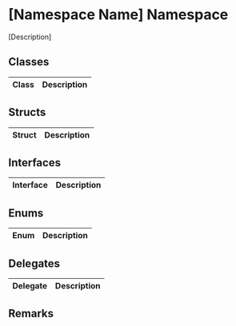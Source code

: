 # [Namespace Name] Namespace

[Description]

## Classes

| Class | Description |
| ----- | ----------- |

## Structs
| Struct | Description |
| ------ | ----------- |

## Interfaces
| Interface | Description |
| --------- | ----------- |

## Enums
| Enum | Description |
| ---- | ----------- |

## Delegates
| Delegate | Description |
| -------- | ----------- |

## Remarks
